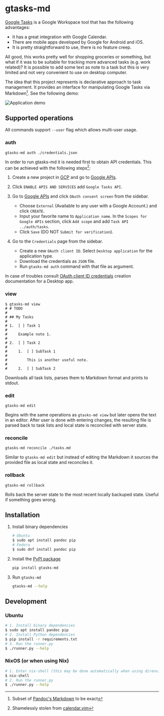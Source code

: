# gtasks-md

[Google Tasks](https://mail.google.com/tasks/canvas) is a Google Workspace tool
that has the following advantages:

- It has a great integration with Google Calendar.
- There are mobile apps developed by Google for Android and iOS.
- It is pretty straightforward to use, there is no feature creep.

All good, this works pretty well for shopping groceries or something, but what
if it was to be suitable for tracking more advanced tasks (e.g. work related)?
It is possible to add some text as note to a task but this is very limited and
not very convenient to use on desktop computer.

The idea that this project represents is declarative approach to task
management. It provides an interface for manipulating Google Tasks via
Markdown[^1]. See the following demo:

![Application demo](./docs/demo.gif)

## Supported operations

All commands support `--user` flag which allows multi-user usage.

### auth

``` console
gtasks-md auth ./credentials.json
```

In order to run gtasks-md it is needed first to obtain API credentials. This can
be achieved with the following steps[^2]:

1.  Create a new project in [GCP](https://cloud.google.com/) and go to [Google
    APIs](https://console.developers.google.com/apis/).

2.  Click `ENABLE APIS AND SERVICES` add `Google Tasks API`.

3.  Go to [Google APIs](https://console.developers.google.com/apis/) and click
    `OAuth consent screen` from the sidebar.

    - Choose `External` (Available to any user with a Google Account.) and click
      `CREATE`.
    - Input your favorite name to `Application name`. In the
      `Scopes for Google APIs` section, click `Add scope` and add
      `Task API ../auth/tasks`.
    - Click `Save` (DO NOT `Submit for verification`).

4.  Go to the `Credentials` page from the sidebar.

    - Create a new `OAuth client ID`. Select `Desktop application` for the
      application type.
    - Download the credentials as `JSON` file.
    - Run `gtasks-md auth` command with that file as argument.

In case of troubles consult [OAuth client ID
credentials](https://developers.google.com/workspace/guides/create-credentials#oauth-client-id)
creation documentation for a Desktop app.

### view

``` console
$ gtasks-md view
# # TODO
#
# ## My Tasks
#
# 1.  [ ] Task 1
#
#     Example note 1.
#
# 2.  [ ] Task 2
#
#     1.  [ ] SubTask 1
#
#         This is another useful note.
#
#     2.  [ ] SubTask 2
```

Downloads all task lists, parses them to Markdown format and prints to stdout.

### edit

``` console
gtasks-md edit
```

Begins with the same operations as `gtasks-md view` but later opens the text in
an editor. After user is done with entering changes, the resulting file is
parsed back to task lists and local state is reconciled with server state.

### reconcile

``` console
gtasks-md reconcile ./tasks.md
```

Similar to `gtasks-md edit` but instead of editing the Markdown it sources the
provided file as local state and reconciles it.

### rollback

``` console
gtasks-md rollback
```

Rolls back the server state to the most recent locally backuped state. Useful if
something goes wrong.

## Installation

1.  Install binary dependencies

    ``` sh
    # Ubuntu
    $ sudo apt install pandoc pip
    # Fedora
    $ sudo dnf install pandoc pip
    ```

2.  Install the [PyPI package](https://pypi.org/project/gtasks-md)

    ``` sh
    pip install gtasks-md
    ```

3.  Run `gtasks-md`

    ``` sh
    gtasks-md --help
    ```

## Development

### Ubuntu

``` sh
# 1. Install binary dependencies
$ sudo apt install pandoc pip
# 2. Install Python dependencies
$ pip install -r requirements.txt
# 3. Run the runner.py
$ ./runner.py --help
```

### NixOS (or when using Nix)

``` sh
# 1. Enter nix-shell (this may be done automatically when using direnv)
$ nix-shell
# 2. Run the runner.py
$ ./runner.py --help
```

[^1]: Subset of [Pandoc's
    Markdown](https://pandoc.org/MANUAL.html#pandocs-markdown) to be exact

[^2]: Shamelessly stolen from
    [calendar.vim](https://github.com/itchyny/calendar.vim#important-notice)
